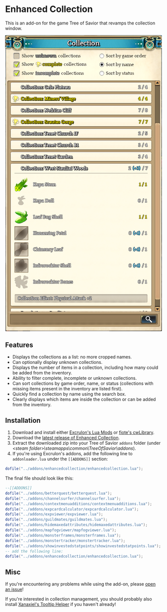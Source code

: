 # Enhanced Collection
This is an add-on for the game Tree of Savior that revamps the collection window.

![Enhanced Collection screenshot](https://raw.githubusercontent.com/MrJul/ToS-EnhancedCollection/master/Screenshot.png)

## Features
 - Displays the collections as a list: no more cropped names.
 - Can optionally display unknown collections.
 - Displays the number of items in a collection, including how many could be added from the inventory.
 - Ability to filter complete, incomplete or unknown collections.
 - Can sort collections by game order, name, or status (collections with missing items present in the inventory are listed first).
 - Quickly find a collection by name using the search box.
 - Clearly displays which items are inside the collection or can be added from the inventory.
 

## Installation

1. Download and install either [Excrulon's Lua Mods](https://github.com/Excrulon/Tree-of-Savior-Lua-Mods) or [fiote's cwLibrary](https://github.com/fiote/treeofsavior-addons).
2. Download the [latest release of Enhanced Collection](https://github.com/MrJul/ToS-EnhancedCollection/releases).
3. Extract the downloaded zip into your Tree of Savior `addons` folder (under *&lt;steam folder&gt;\steamapps\common\TreeOfSavior\addons*).
4. If you're using Excrulon's addons, add the following line to `addonloader.lua` under the `[[ADDONS]]` section:

```lua
dofile("../addons/enhancedcollection/enhancedcollection.lua");
```

The final file should look like this:

```lua
--[[ADDONS]]
dofile("../addons/betterquest/betterquest.lua");
dofile("../addons/channelsurfer/channelsurfer.lua");
dofile("../addons/contextmenuadditions/contextmenuadditions.lua");
dofile("../addons/expcardcalculator/expcardcalculator.lua");
dofile("../addons/expviewer/expviewer.lua");
dofile("../addons/guildmates/guildmates.lua");
dofile("../addons/hidemaxedattributes/hidemaxedattributes.lua");
dofile("../addons/mapfogviewer/mapfogviewer.lua");
dofile("../addons/monsterframes/monsterframes.lua");
dofile("../addons/monstertracker/monstertracker.lua");
dofile("../addons/showinvestedstatpoints/showinvestedstatpoints.lua");
-- add the following line:
dofile("../addons/enhancedcollection/enhancedcollection.lua");
```

## Misc

If you're encountering any problems while using the add-on, please [open an issue](https://github.com/MrJul/ToS-EnhancedCollection/issues)!

If you're interested in collection management, you should probably also install [Xanaxiel's Tooltip Helper](https://github.com/Xanaxiel/ToS-Addons) if you haven't already!
